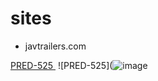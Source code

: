 # sites
- javtrailers.com

[PRED-525 ](https://missav.com/dm42/pt/pred-525)
![PRED-525](![image](https://github.com/euelinton/teste/assets/46250107/ec37e14e-cefc-482f-9d8e-c9a14d304638)

